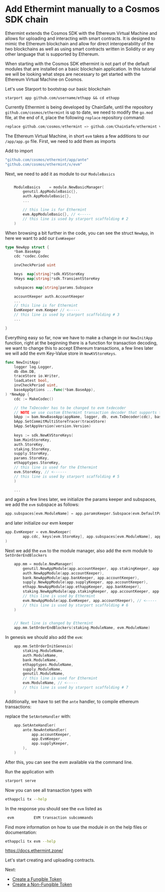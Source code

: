 # Add Ethermint manually to a Cosmos SDK chain

Ethermint extends the Cosmos SDK with the Ethereum Virtual Machine and allows for uploading and interacting with smart contracts. It is designed to mimic the Ethereum blockchain and allow for direct interoperability of the two blockchains as well as using smart contracts written in Solidity or any other language that is supported by Ethereum.

When starting with the Cosmos SDK ethermint is not part of the default modules that are installed on a basic blockchain application. In this tutorial we will be looking what steps are necessary to get started with the Ethereum Virtual Machine on Cosmos.

Let's use Starport to bootstrap our basic blockchain

`starport app github.com/username/ethapp && cd ethapp`

Currently Ethermint is being developed by ChainSafe, until the repository `github.com/cosmos/ethermint` is up to date, we need to modify the `go.mod` file, at the end of it, place the following `replace` repository command:

```go
replace github.com/cosmos/ethermint => github.com/ChainSafe/ethermint v0.2.0-rc4
```
 
The Ethereum Virtual Machine, in short `evm` takes a few additions to our `/app/app.go` file. First, we need to add them as imports

Add to import
```go
"github.com/cosmos/ethermint/app/ante"
"github.com/cosmos/ethermint/x/evm"
```

Next, we need to add it as module to our `ModuleBasics`

```go

	ModuleBasics    = module.NewBasicManager(
		genutil.AppModuleBasic{},
        auth.AppModuleBasic{},
        ...

		// this line is for Ethermint
		evm.AppModuleBasic{}, // <-----
        // this line is used by starport scaffolding # 2
    )
```

When browsing a bit further in the code, you can see the struct `NewApp`, in here we want to add our `EvmKeeper`

```go
type NewApp struct {
	*bam.BaseApp
	cdc *codec.Codec

	invCheckPeriod uint

	keys  map[string]*sdk.KVStoreKey
	tKeys map[string]*sdk.TransientStoreKey

	subspaces map[string]params.Subspace

    accountKeeper auth.AccountKeeper
    ...
    // this line is for Ethermint
	EvmKeeper evm.Keeper // <-----
    // this line is used by starport scaffolding # 3
    ...

}

```

Everything easy so far, now we have to make a change in our `NewInitApp` function, right at the beginning there is a function for transaction decoding, we want to change this to accept Ethereum transactions, a few lines later we will add the evm Key-Value store in `NewKVStoreKeys`.

```go
func NewInitApp(
	logger log.Logger,
	db dbm.DB,
	traceStore io.Writer,
	loadLatest bool,
	invCheckPeriod uint,
	baseAppOptions ...func(*bam.BaseApp),
) *NewApp {
	cdc := MakeCodec()

	// the TxDecoder has to be changed to evm txdecoder
	// NOTE we use custom Ethermint transaction decoder that supports the sdk.Tx interface instead of sdk.StdTx
	bApp := bam.NewBaseApp(appName, logger, db, evm.TxDecoder(cdc), baseAppOptions...) // <------
	bApp.SetCommitMultiStoreTracer(traceStore)
    bApp.SetAppVersion(version.Version)
    
    keys := sdk.NewKVStoreKeys(
    bam.MainStoreKey,
    auth.StoreKey,
    staking.StoreKey,
    supply.StoreKey,
    params.StoreKey,
    ethapptypes.StoreKey,
    // this line is used for the Ethermint
    evm.StoreKey, // <------
    // this line is used by starport scaffolding # 5
    )

    ...
```

and again a few lines later, we initialize the params keeper and subspaces, we add the `evm` subspace as follows:

```go
app.subspaces[evm.ModuleName] = app.paramsKeeper.Subspace(evm.DefaultParamspace)
```

and later initialize our evm keeper

```go
app.EvmKeeper = evm.NewKeeper(
		app.cdc, keys[evm.StoreKey], app.subspaces[evm.ModuleName], app.accountKeeper,
)
```

Next we add the `evm` to the module manager, also add the evm module to `SetOrderEndBlockers` 

```go
	app.mm = module.NewManager(
		genutil.NewAppModule(app.accountKeeper, app.stakingKeeper, app.BaseApp.DeliverTx),
		auth.NewAppModule(app.accountKeeper),
		bank.NewAppModule(app.bankKeeper, app.accountKeeper),
		supply.NewAppModule(app.supplyKeeper, app.accountKeeper),
		ethapp.NewAppModule(app.ethappKeeper, app.bankKeeper),
		staking.NewAppModule(app.stakingKeeper, app.accountKeeper, app.supplyKeeper),
		// this line is used by Ethermint
		evm.NewAppModule(app.EvmKeeper, app.accountKeeper), // <-----
		// this line is used by starport scaffolding # 6
    )
    

	// Next line is changed by Ethermint
	app.mm.SetOrderEndBlockers(staking.ModuleName, evm.ModuleName)
```

In genesis we should also add the `evm`:

```go
	app.mm.SetOrderInitGenesis(
		staking.ModuleName,
		auth.ModuleName,
		bank.ModuleName,
		ethapptypes.ModuleName,
		supply.ModuleName,
		genutil.ModuleName,
		// this line is used for Ethermint
		evm.ModuleName, // <-----
		// this line is used by starport scaffolding # 7
	)
```

Additionally, we have to set the `ante` handler, to compile ethereum transactions:

replace the `SetAnteHandler` with:


```go
	app.SetAnteHandler(
		ante.NewAnteHandler(
			app.accountKeeper,
			app.EvmKeeper,
			app.supplyKeeper,
		),
	)
```

After this, you can see the evm available via the command line.

Run the application with 

```bash
starport serve
```

Now you can see all transaction types with

```bash
ethappcli tx --help
```

In the response you should see the `evm` listed as

```bash
 evm         EVM transaction subcommands
```

Find more information on how to use the module in on the help files or documentation:

```bash
ethappcli tx evm --help
```

https://docs.ethermint.zone/

Let's start creating and uploading contracts.

Next:

- [Create a Fungible Token](04%20Use%20Cases/02_erc20/02_erc20.md)
- [Create a Non-Fungible Token](04%20Use%20Cases/04_nft/04_nft.md)